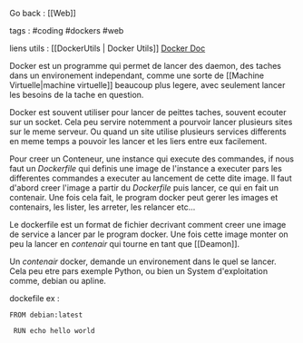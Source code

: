 Go back : [[Web]]

tags : #coding #dockers #web 

liens utils :  [[DockerUtils | Docker Utils]] [Docker Doc](https://docs.docker.com/)

Docker est un programme qui permet de lancer des daemon, des taches dans un environement independant, comme une sorte de [[Machine Virtuelle|machine virtuelle]] beaucoup plus legere, avec seulement lancer les besoins de la tache en question.

Docker est souvent utiliser pour lancer de peittes taches, souvent ecouter sur un socket. Cela peu servire notemment a pourvoir lancer plusieurs sites sur le meme serveur. Ou quand un site utilise plusieurs services differents en meme temps a pouvoir les lancer et les liers entre eux facilement.

Pour creer un Conteneur, une instance qui execute des commandes, if nous faut un *Dockerfile* qui definis une image de l'instance a executer pars les differentes commandes a executer au lancement de cette dite image. Il faut d'abord creer l'image a partir du *Dockerfile* puis lancer, ce qui en fait un contenair. Une fois cela fait, le program docker peut gerer les images et contenairs, les lister, les arreter, les relancer etc...

Le dockerfile est un format de fichier decrivant comment creer une image de service a lancer par le program docker. Une fois cette image monter on peu la lancer en *contenair* qui tourne en tant que [[Deamon]].

Un *contenair* docker, demande un environement dans le quel se lancer. Cela peu etre pars exemple Python, ou bien un System d'exploitation comme, debian ou apline.

dockefile ex :

<code>FROM debian:latest<BR>
<BR>
RUN echo hello world<BR>
</code>

